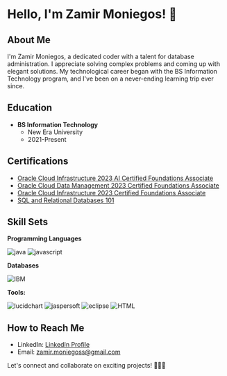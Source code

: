 # Hello, I'm Zamir Moniegos! 🚀

## About Me
I'm Zamir Moniegos, a dedicated coder with a talent for database administration. I appreciate solving complex problems and coming up with elegant solutions. My technological career began with the BS Information Technology program, and I've been on a never-ending learning trip ever since.
## Education
- **BS Information Technology**
  - New Era University
  - 2021-Present

## Certifications
- [Oracle Cloud Infrastructure 2023 AI Certified Foundations Associate](https://catalog-education.oracle.com/pls/certview/sharebadge?id=AB7D526249900AE7B4CA3D4626323DDCFC6FE8C13C87AC8A8C99E56BC9769521&fbclid=IwAR1FhUg7ZZPIKMsTD2y_65aNIeFzjq0gLW1KbFBbV8OHObEsjJ2HDYJckYA)
- [Oracle Cloud Data Management 2023 Certified Foundations Associate](https://catalog-education.oracle.com/pls/certview/sharebadge?id=FCE0CE1C2B2FAAB78698FC4C5D55138AF7539386DB16DAE7086DCBBC7F99DF00&fbclid=IwAR0mB_XF6sZjGNSF-fvDvZGJYrptIDdwS5MSJZUgvdYP2Btp3IRTocqjYgs)
- [Oracle Cloud Infrastructure 2023 Certified Foundations Associate](https://catalog-education.oracle.com/pls/certview/sharebadge?id=1FFF3D30FDFC6A7178475E36EAC6710E5D69616470663C958398BECF1DDE641C&fbclid=IwAR3dQXEQLrvoXyK4y065DtYraRONYfinkB7-w92BYtCnfbeDnO8e-p1hwUY)
- [SQL and Relational Databases 101](https://courses.cognitiveclass.ai/certificates/6b57818421e841148a91c47a60355e3e)

## Skill Sets

**Programming Languages**


 
![java](https://github.com/zamirMoniegos/zamirMoniegos/assets/152570978/10afc028-39bb-4de1-a991-6cfee6c9532e)
![javascript](https://github.com/zamirMoniegos/zamirMoniegos/assets/152570978/0fe1047d-1696-4dcc-ab57-77ef053511f9)




**Databases**

![IBM](https://github.com/zamirMoniegos/zamirMoniegos/assets/152570978/5ba1ed0a-4c74-4961-bc20-bebb05c1baee)

**Tools:**
 

![lucidchart](https://github.com/zamirMoniegos/zamirMoniegos/assets/152570978/42d500b6-dfc0-46be-a080-ba048dcfd01f)
![jaspersoft](https://github.com/zamirMoniegos/zamirMoniegos/assets/152570978/0619be8f-503d-43da-90cb-3ba79de7368c)
![eclipse](https://github.com/zamirMoniegos/zamirMoniegos/assets/152570978/b7ef1b8c-0acf-45c0-817d-eaece3e67e5e)
![HTML](https://github.com/zamirMoniegos/zamirMoniegos/assets/152570978/c3d10877-cffc-4bd4-a6f5-e46f103cfaa5)



## How to Reach Me
- LinkedIn: [LinkedIn Profile](LinkedIn-Profile-Link-Here)
- Email: [zamir.moniegoss@gmail.com](mailto:zamir.moniegoss@gmail.com)

Let's connect and collaborate on exciting projects! 👨‍💻✨
